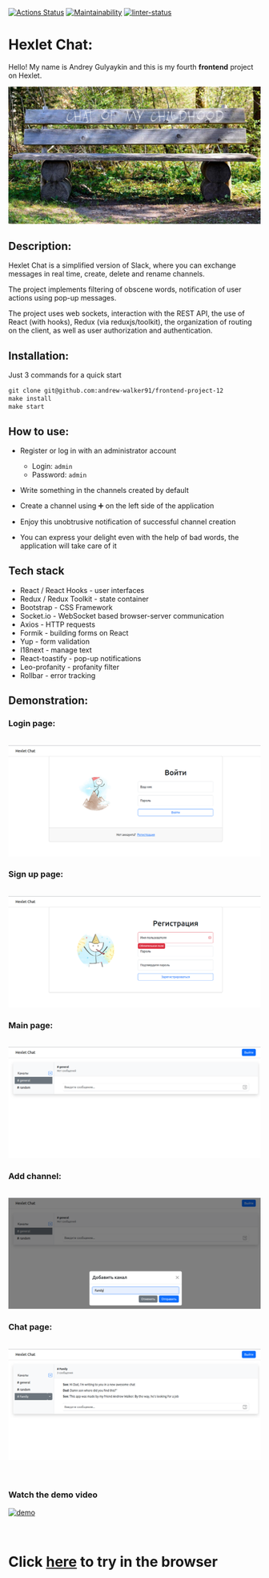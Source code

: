 [![Actions Status](https://github.com/andrew-walker91/frontend-project-12/workflows/hexlet-check/badge.svg)](https://github.com/andrew-walker91/frontend-project-12/actions) [![Maintainability](https://api.codeclimate.com/v1/badges/69b6c4deaf8115f6f7e2/maintainability)](https://codeclimate.com/github/andrew-walker91/frontend-project-12/maintainability) [![linter-status](https://github.com/andrew-walker91/frontend-project-12/actions/workflows/linter-check.yml/badge.svg)](https://github.com/andrew-walker91/frontend-project-12/actions/workflows/linter-check.yml)

# Hexlet Chat:

Hello! My name is Andrey Gulyaykin and this is my fourth **frontend** project on Hexlet.

![meme](frontend/src/assets/decoration/meme.jpg)

## Description:

Hexlet Chat is a simplified version of Slack, where you can exchange messages in real time, create, delete and rename channels.

The project implements filtering of obscene words, notification of user actions using pop-up messages.

The project uses web sockets, interaction with the REST API, the use of React (with hooks), Redux (via reduxjs/toolkit), the organization of routing on the client, as well as user authorization and authentication.

## Installation:

Just 3 commands for a quick start

```
git clone git@github.com:andrew-walker91/frontend-project-12
make install
make start
```
## How to use:
 - Register or log in with an administrator account

    - Login: `admin`
    - Password: `admin`


 - Write something in the channels created by default
 - Create a channel using ➕ on the left side of the application
 - Enjoy this unobtrusive notification of successful channel creation
 - You can express your delight even with the help of bad words, the application will take care of it

 ## Tech stack

 - React / React Hooks - user interfaces
 - Redux / Redux Toolkit - state container
 - Bootstrap - CSS Framework
 - Socket.io - WebSocket based browser-server communication
 - Axios - HTTP requests
 - Formik - building forms on React
 - Yup - form validation
 - I18next - manage text
 - React-toastify - pop-up notifications
 - Leo-profanity - profanity filter
 - Rollbar - error tracking

## Demonstration:  
### Login page:
\
![login-page](frontend/src/assets/decoration/login_page.png)

### Sign up page:
\
![signup-page](frontend/src/assets/decoration/signup_page.png)

### Main page:
\
![main-page](frontend/src/assets/decoration/main_page.png)

### Add channel:
\
![add-channel](frontend/src/assets/decoration/add_channel.png)

### Chat page:
\
![chat-page](frontend/src/assets/decoration/chat_page.png)

ㅤ
 ### Watch the demo video
 [![demo](https://img.youtube.com/vi/1zwhI0CKF3I/0.jpg)](https://youtu.be/1zwhI0CKF3I)


ㅤ
ㅤ
ㅤ


# Click [here](https://chat-hexlet.up.railway.app/) to try in the browser
